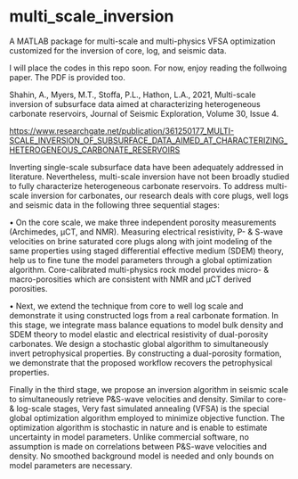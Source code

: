 # multi_scale_inversion

A MATLAB package for multi-scale and multi-physics VFSA optimization customized for the inversion of core, log, and seismic data. 

I will place the codes in this repo soon. For now, enjoy reading the follwoing paper. The PDF is provided too.  

Shahin, A., Myers, M.T., Stoffa, P.L., Hathon, L.A., 2021, Multi-scale inversion of subsurface data aimed at characterizing heterogeneous carbonate reservoirs, Journal of Seismic Exploration, Volume 30, Issue 4.

https://www.researchgate.net/publication/361250177_MULTI-SCALE_INVERSION_OF_SUBSURFACE_DATA_AIMED_AT_CHARACTERIZING_HETEROGENEOUS_CARBONATE_RESERVOIRS


Inverting single-scale subsurface data have been adequately addressed in literature. Nevertheless, multi-scale inversion have not been broadly studied to fully
characterize heterogeneous carbonate reservoirs. To address multi-scale inversion for carbonates, our research deals with core plugs, well logs and seismic data in the
following three sequential stages:

• On the core scale, we make three independent porosity measurements (Archimedes, μCT, and NMR). Measuring electrical resistivity, P- & S-wave velocities on brine
saturated core plugs along with joint modeling of the same properties using staged differential effective medium (SDEM) theory, help us to fine tune the model parameters
through a global optimization algorithm. Core-calibrated multi-physics rock model provides micro- & macro-porosities which are consistent with NMR and μCT derived
porosities.

• Next, we extend the technique from core to well log scale and demonstrate it using constructed logs from a real carbonate formation. In this stage, we integrate mass balance equations to model bulk density and SDEM theory to model elastic and electrical resistivity of dual-porosity carbonates. We design a stochastic global algorithm to simultaneously invert petrophysical properties. By constructing a dual-porosity formation, we demonstrate that the proposed workflow recovers the petrophysical
properties.

Finally in the third stage, we propose an inversion algorithm in seismic scale to simultaneously retrieve P&S-wave velocities and density. Similar to core- & log-scale
stages, Very fast simulated annealing (VFSA) is the special global optimization algorithm employed to minimize objective function. The optimization algorithm is stochastic in nature and is enable to estimate uncertainty in model parameters. Unlike commercial software, no assumption is made on correlations between P&S-wave velocities and density. No smoothed background model is needed and only bounds on model parameters are necessary.
